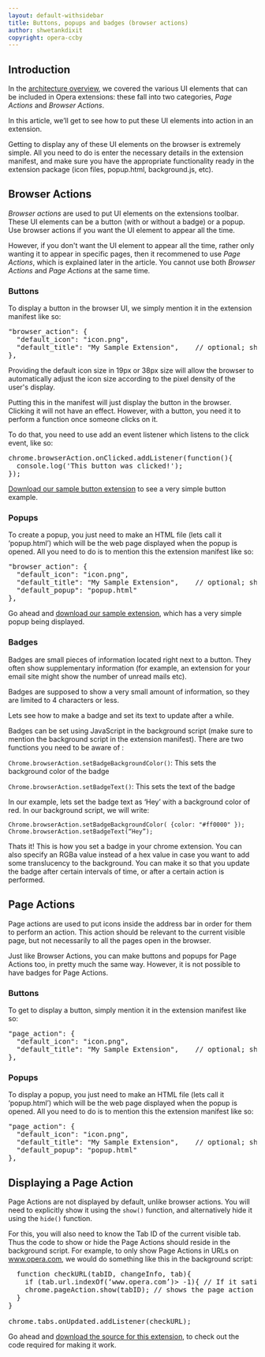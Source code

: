 ```yaml
---
layout: default-withsidebar
title: Buttons, popups and badges (browser actions)
author: shwetankdixit
copyright: opera-ccby
---
```


## Introduction

In the [architecture overview](http://sample.com/index.html), we covered the various UI elements that can be included in Opera extensions: these fall into two categories, *Page Actions* and *Browser Actions*.

In this article, we’ll get to see how to put these UI elements into action in an extension. 

Getting to display any of these UI elements on the browser is extremely simple. All you need to do is enter the necessary details in the extension manifest, and make sure you have the appropriate functionality ready in the extension package (icon files, popup.html, background.js, etc).

## Browser Actions
*Browser actions* are used to put UI elements on the extensions toolbar. These UI elements can be a button (with or without a badge) or a popup. Use browser actions if you want the UI element to appear all the time. 

However, if you don't want the UI element to appear all the time, rather only wanting it to appear in specific pages, then it recommened to use *Page Actions*, which is explained later in the article. You cannot use both *Browser Actions* and *Page Actions* at the same time. 

### Buttons

To display a button in the browser UI, we simply mention it in the extension manifest like so:

<pre class="prettyprint">"browser_action": {
  "default_icon": "icon.png",
  "default_title": "My Sample Extension",    // optional; shown in tooltip
},</pre>

Providing the default icon size in 19px or 38px size will allow the browser to automatically adjust the icon size according to the pixel density of the user's display.

Putting this in the manifest will just display the button in the browser. Clicking it will not have an effect. However, with a button, you need it to perform a function once someone clicks on it. 

To do that, you need to use add an event listener which listens to the click event, like so:

<pre class="prettyprint">chrome.browserAction.onClicked.addListener(function(){
  console.log('This button was clicked!');
});
</pre>

[Download our sample button extension](samples/BrowserActions-button.nex) to see a very simple button example.

### Popups

To create a popup, you just need to make an HTML file (lets call it ‘popup.html’) which will be the web page displayed when the popup is opened. All you need to do is to mention this the extension manifest like so: 

<pre class="prettyprint">"browser_action": {
  "default_icon": "icon.png",
  "default_title": "My Sample Extension",    // optional; shown in tooltip
  "default_popup": "popup.html"              
},</pre>

Go ahead and [download our sample extension](samples/BrowserActions-Popup.nex), which has a very simple popup being displayed.

### Badges

Badges are small pieces of information located right next to a button. They often show supplementary information (for example, an extension for your email site might show the number of unread mails etc). 

Badges are supposed to show a very small amount of information, so they are limited to 4 characters or less. 

Lets see how to make a badge and set its text to update after a while.

Badges can be set using JavaScript in the background script (make sure to mention the background script in the extension manifest). There are two functions you need to be aware of :

`Chrome.browserAction.setBadgeBackgroundColor()`: This sets the background color of the badge

`Chrome.browserAction.setBadgeText()`: This sets the text of the badge

In our example, lets set the badge text as ‘Hey’ with a background color of red. In our background script, we will write:

`Chrome.browserAction.setBadgeBackgroundColor( {color: "#ff0000" });	Chrome.browserAction.setBadgeText(“Hey”);`

Thats it! This is how you set a badge in your chrome extension. You can also specify an RGBa value instead of a hex value in case you want to add some translucency to the background. You can make it so that you update the badge after certain intervals of time, or after a certain action is performed. 


## Page Actions

Page actions are used to put icons inside the address bar in order for them to perform an action. This action should be relevant to the current visible page, but not necessarily to all the pages open in the browser.

Just like Browser Actions, you can make buttons and popups for Page Actions too, in pretty much the same way. However, it is not possible to have badges for Page Actions. 

### Buttons

To get to display a button, simply mention it in the extension manifest like so:

<pre class="prettyprint">"page_action": {
  "default_icon": "icon.png",
  "default_title": "My Sample Extension",    // optional; shown in tooltip
},</pre>
 
### Popups

To display a popup, you just need to make an HTML file (lets call it ‘popup.html’) which will be the web page displayed when the popup is opened. All you need to do is to mention this the extension manifest like so: 

<pre class="prettyprint">"page_action": {
  "default_icon": "icon.png",
  "default_title": "My Sample Extension",    // optional; shown in tooltip
  "default_popup": "popup.html"              
},</pre>

## Displaying a Page Action

Page Actions are not displayed by default, unlike browser actions. You will need to explicitly show it using the `show()` function, and alternatively hide it using the `hide()` function. 

For this, you will also need to know the Tab ID of the current visible tab. Thus the code to show or hide the Page Actions should reside in the background script. For example, to only show Page Actions in URLs on www.opera.com, we would do something like this in the background script:

<pre class="prettyprint">  function checkURL(tabID, changeInfo, tab){
    if (tab.url.indexOf(‘www.opera.com’)> -1){ // If it satisfies the criteria (the URL containing ‘www.opera.com’)
    chrome.pageAction.show(tabID); // shows the page action
  }
}

chrome.tabs.onUpdated.addListener(checkURL);</pre>

Go ahead and [download the source for this extension](samples/PageActions.nex), to check out the code required for making it work.